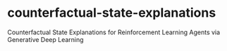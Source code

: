 # counterfactual-state-explanations
Counterfactual State Explanations for Reinforcement Learning Agents via Generative Deep Learning
